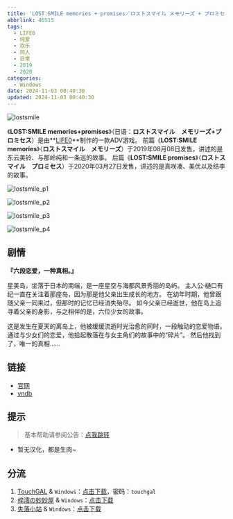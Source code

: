 ```yaml
---
title: 'LOST:SMILE memories + promises／ロストスマイル メモリーズ + プロミセス／ロッスマ／Rossuma'
abbrlink: 46515
tags:
  - LIFE0
  - 纯爱
  - 欢乐
  - 同人
  - 日常
  - 2019
  - 2020
categories:
  - Windows
date: 2024-11-03 00:40:30
updated: 2024-11-03 00:40:30
---
```


![lostsmile](https://unpkg.com/galgame/img/lostsmile.webp)

《**LOST:SMILE memories+promises**》（日语：**ロストスマイル　メモリーズ+プロミセス**）是由**[LIFE0](https://zh.moegirl.org.cn/LIFE0)**制作的一款ADV游戏。
前篇《**LOST:SMILE memories**》（**ロストスマイル　メモリーズ**）于2019年08月08日发售，讲述的是东云美铃、与那岭纯和一条巡的故事。
后篇《**LOST:SMILE promises**》（**ロストスマイル　プロミセス**）于2020年03月27日发售，讲述的是真咲凑、美优以及结李的故事。

<!-- more -->

![lostsmile_p1](https://unpkg.com/galgame/img/lostsmile_p1.webp)

![lostsmile_p2](https://unpkg.com/galgame/img/lostsmile_p2.webp)

![lostsmile_p3](https://unpkg.com/galgame/img/lostsmile_p3.webp)

![lostsmile_p4](https://unpkg.com/galgame/img/lostsmile_p4.webp)

## 剧情

**『六段恋爱，一种真相。』**

星美岛，坐落于日本的南端，是一座星空与海都风景秀丽的岛屿。
主人公·樋口有纪一直在关注着那座岛，因为那是他父亲出生成长的地方。
在幼年时期，他曾跟随父亲一同来过，但那时的记忆已经消失殆尽。
如今父亲已经逝世，他在岛上追寻着父亲的身影，与之相伴的是，六位少女的故事。

这是发生在夏天的离岛上，他被缓缓流逝时光治愈的同时，一段触动的恋爱物语。
通过与少女们的恋爱，他拾起散落在与女主角们的故事中的“碎片”。
然后他找到了，唯一的真相……

## 链接

- [官网](https://life0.info/lostsmile)
- [vndb](https://vndb.org/v23409)

## 提示

> 基本帮助请参阅公告：[点我跳转](/p/announcement/)

- 暂无汉化，都是生肉~

## 分流

1. [TouchGAL](https://touchgal.net/) & `Windows`：[点击下载](https://pan.touchgal.net/s/8Z0qug)，密码：`touchgal`
2. [梓澪の妙妙屋](https://zi0.cc/) & `Windows`：[点击下载](https://zi0.cc/d/%60%E3%80%90%E5%90%88%E9%9B%86%E7%B3%BB%E5%88%97%E3%80%91/%E6%B5%AE%E5%A3%AB%E5%BE%B7galgame%E6%B8%B8%E6%88%8F%E5%90%88%E9%9B%86/%E6%B5%AE%E5%A3%AB%E5%BE%B7galgame%E6%B8%B8%E6%88%8F%E5%90%88%E9%9B%86-1/2020%E5%B9%B43%E6%9C%88/%5B200327%5D%5BLIFE%20ZERO%20LLC%5D%20LOST%EF%BC%9ASMILE%20memories%20%2B%20promises%20Ver.1.09%20(files).rar?sign=Js6ZUxPMNr-FHeSi-qwiKvHU17DyJAttLzNWyLD32LU=:0)
3. [失落小站](https://www.shinnku.com/) & `Windows`：[点击下载](https://www.shinnku.com/api/download/raw1/2020%E5%B9%B43%E6%9C%88/[200327][LIFE%20ZERO%20LLC]%20LOST%E2%80%9B%EF%BC%9ASMILE%20memories%20+%20promises%20Ver.1.09%20(files).rar)
